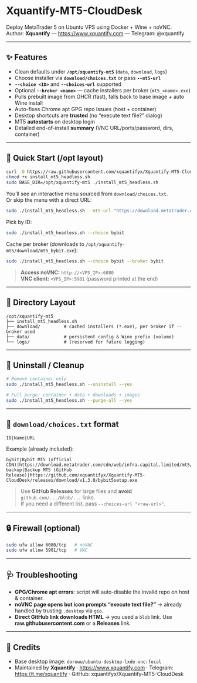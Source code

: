 # Xquantify-MT5-CloudDesk

Deploy MetaTrader 5 on Ubuntu VPS using Docker + Wine + noVNC.  
Author: **Xquantify** — https://www.xquantify.com — Telegram: @xquantify

---

## ✨ Features
- Clean defaults under **`/opt/xquantify-mt5`** (`data`, `download`, `logs`)
- Choose installer via **`download/choices.txt`** or pass **`--mt5-url`**
- **`--choice <ID>`** and **`--choices-url`** supported
- Optional **`--broker <name>`** — cache installers per broker (`mt5_<name>.exe`)
- Pulls prebuilt image from GHCR (fast), falls back to base image + auto Wine install
- Auto-fixes Chrome apt GPG repo issues (host + container)
- Desktop shortcuts are **trusted** (no “execute text file?” dialog)
- MT5 **autostarts** on desktop login
- Detailed end-of-install **summary** (VNC URL/ports/password, dirs, container)

---

## 🚀 Quick Start (/opt layout)
```bash
curl -O https://raw.githubusercontent.com/xquantifyx/Xquantify-MT5-CloudDesk/main/install_mt5_headless.sh
chmod +x install_mt5_headless.sh
sudo BASE_DIR=/opt/xquantify-mt5 ./install_mt5_headless.sh
```

You’ll see an interactive menu sourced from `download/choices.txt`.  
Or skip the menu with a direct URL:

```bash
sudo ./install_mt5_headless.sh --mt5-url "https://download.metatrader.com/cdn/web/infra.capital.limited/mt5/bybit5setup.exe"
```

Pick by ID:
```bash
sudo ./install_mt5_headless.sh --choice bybit
```

Cache per broker (downloads to `/opt/xquantify-mt5/download/mt5_bybit.exe`):
```bash
sudo ./install_mt5_headless.sh --choice bybit --broker bybit
```

> **Access noVNC:** `http://<VPS_IP>:6080`  
> **VNC client:** `<VPS_IP>:5901` (password printed at the end)

---

## 📁 Directory Layout
```
/opt/xquantify-mt5
├── install_mt5_headless.sh
├── download/         # cached installers (*.exe), per broker if --broker used
├── data/             # persistent config & Wine prefix (volume)
└── logs/             # (reserved for future logging)
```

---

## 🧰 Uninstall / Cleanup
```bash
# Remove container only
sudo ./install_mt5_headless.sh --uninstall --yes

# Full purge: container + data + downloads + images
sudo ./install_mt5_headless.sh --purge-all --yes
```

---

## 🧩 `download/choices.txt` format
```
ID|Name|URL
```
Example (already included):
```
bybit|Bybit MT5 (official CDN)|https://download.metatrader.com/cdn/web/infra.capital.limited/mt5/bybit5setup.exe
backup|Backup MT5 (GitHub Release)|https://github.com/xquantifyx/Xquantify-MT5-CloudDesk/releases/download/v1.3.0/bybit5setup.exe
```
> Use **GitHub Releases** for large files and **avoid** `github.com/.../blob/...` links.  
> If you need a different list, pass `--choices-url "<raw-url>"`.

---

## 🔒 Firewall (optional)
```bash
sudo ufw allow 6080/tcp   # noVNC
sudo ufw allow 5901/tcp   # VNC
```

---

## 🩺 Troubleshooting
- **GPG/Chrome apt errors**: script will auto-disable the invalid repo on host & container.
- **noVNC page opens but icon prompts “execute text file?”** → already handled by trusting `.desktop` via `gio`.
- **Direct GitHub link downloads HTML** → you used a `blob` link. Use **raw.githubusercontent.com** or a **Releases** link.

---

## 🙌 Credits
- Base desktop image: `dorowu/ubuntu-desktop-lxde-vnc:focal`
- Maintained by **Xquantify** · https://www.xquantify.com · Telegram: https://t.me/xquantify · GitHub: xquantifyx/Xquantify-MT5-CloudDesk
